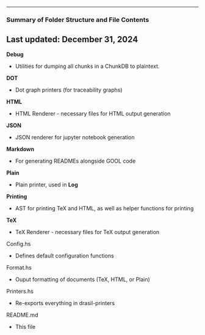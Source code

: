 --------------------------------------------------
### Summary of Folder Structure and File Contents
Last updated: December 31, 2024
--------------------------------------------------

**Debug**
  - Utilities for dumping all chunks in a ChunkDB to plaintext.

**DOT**
  - Dot graph printers (for traceability graphs)

**HTML**
  - HTML Renderer - necessary files for HTML output generation

**JSON**
  - JSON renderer for jupyter notebook generation

**Markdown**
  - For generating READMEs alongside GOOL code

**Plain**
  - Plain printer, used in **Log**

**Printing**
  - AST for printing TeX and HTML, as well as helper functions for printing

**TeX**
  - TeX Renderer - necessary files for TeX output generation

Config.hs
  - Defines default configuration functions

Format.hs
  - Ouput formatting of documents (TeX, HTML, or Plain)

Printers.hs
  - Re-exports everything in drasil-printers

README.md
  - This file
